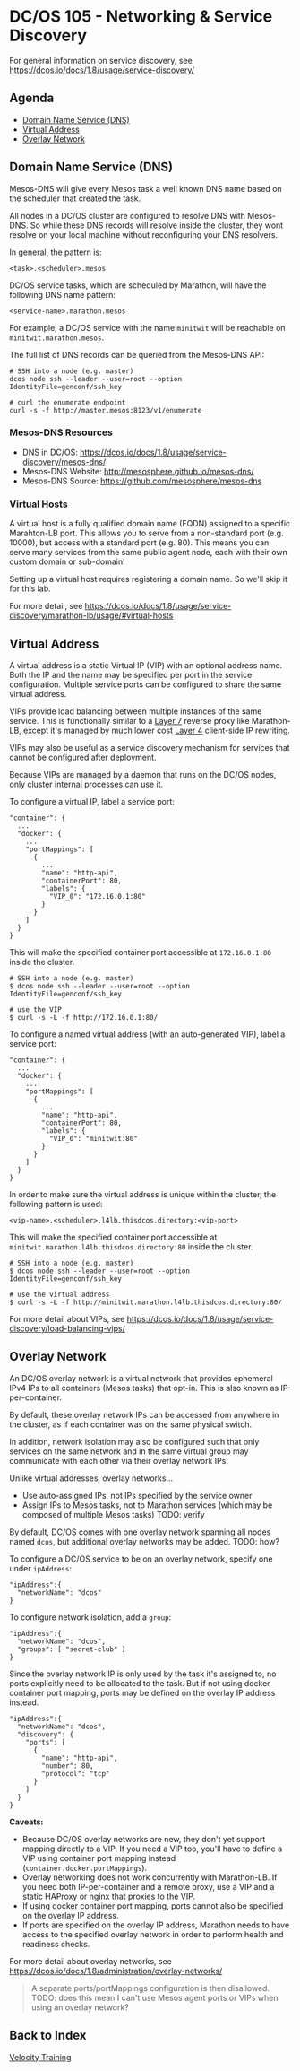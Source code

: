 # DC/OS 105 - Networking & Service Discovery

For general information on service discovery, see <https://dcos.io/docs/1.8/usage/service-discovery/>

## Agenda

- [Domain Name Service (DNS)](#domain-name-service-dns)
- [Virtual Address](#virtual-address)
- [Overlay Network](#overlay-network)

## Domain Name Service (DNS)

Mesos-DNS will give every Mesos task a well known DNS name based on the scheduler that created the task.

All nodes in a DC/OS cluster are configured to resolve DNS with Mesos-DNS. So while these DNS records will resolve inside the cluster, they wont resolve on your local machine without reconfiguring your DNS resolvers.

In general, the pattern is:

```
<task>.<scheduler>.mesos
```

DC/OS service tasks, which are scheduled by Marathon, will have the following DNS name pattern:

```
<service-name>.marathon.mesos
```

For example, a DC/OS service with the name `minitwit` will be reachable on `minitwit.marathon.mesos`.

The full list of DNS records can be queried from the Mesos-DNS API:

```
# SSH into a node (e.g. master)
dcos node ssh --leader --user=root --option IdentityFile=genconf/ssh_key

# curl the enumerate endpoint
curl -s -f http://master.mesos:8123/v1/enumerate
```

### Mesos-DNS Resources

- DNS in DC/OS: <https://dcos.io/docs/1.8/usage/service-discovery/mesos-dns/>
- Mesos-DNS Website: http://mesosphere.github.io/mesos-dns/
- Mesos-DNS Source: https://github.com/mesosphere/mesos-dns

### Virtual Hosts

A virtual host is a fully qualified domain name (FQDN) assigned to a specific Marahton-LB port.
This allows you to serve from a non-standard port (e.g. 10000), but access with a standard port (e.g. 80).
This means you can serve many services from the same public agent node, each with their own custom domain or sub-domain!

Setting up a virtual host requires registering a domain name. So we'll skip it for this lab.

For more detail, see <https://dcos.io/docs/1.8/usage/service-discovery/marathon-lb/usage/#virtual-hosts>

## Virtual Address

A virtual address is a static Virtual IP (VIP) with an optional address name. Both the IP and the name may be specified per port in the service configuration. Multiple service ports can be configured to share the same virtual address.

VIPs provide load balancing between multiple instances of the same service. This is functionally similar to a [Layer 7](https://en.wikipedia.org/wiki/OSI_model#Layer_7:_Application_Layer) reverse proxy like Marathon-LB, except it's managed by much lower cost [Layer 4](https://en.wikipedia.org/wiki/OSI_model#Layer_4:_Transport_Layer) client-side IP rewriting.

VIPs may also be useful as a service discovery mechanism for services that cannot be configured after deployment.

Because VIPs are managed by a daemon that runs on the DC/OS nodes, only cluster internal processes can use it.

To configure a virtual IP, label a service port:

```
"container": {
  ...
  "docker": {
    ...
    "portMappings": [
      {
        ...
        "name": "http-api",
        "containerPort": 80,
        "labels": {
          "VIP_0": "172.16.0.1:80"
        }
      }
    ]
  }
}
```

This will make the specified container port accessible at `172.16.0.1:80` inside the cluster.

```
# SSH into a node (e.g. master)
$ dcos node ssh --leader --user=root --option IdentityFile=genconf/ssh_key

# use the VIP
$ curl -s -L -f http://172.16.0.1:80/
```

To configure a named virtual address (with an auto-generated VIP), label a service port:

```
"container": {
  ...
  "docker": {
    ...
    "portMappings": [
      {
        ...
        "name": "http-api",
        "containerPort": 80,
        "labels": {
          "VIP_0": "minitwit:80"
        }
      }
    ]
  }
}
```

In order to make sure the virtual address is unique within the cluster, the following pattern is used:

```
<vip-name>.<scheduler>.l4lb.thisdcos.directory:<vip-port>
```

This will make the specified container port accessible at `minitwit.marathon.l4lb.thisdcos.directory:80` inside the cluster.

```
# SSH into a node (e.g. master)
$ dcos node ssh --leader --user=root --option IdentityFile=genconf/ssh_key

# use the virtual address
$ curl -s -L -f http://minitwit.marathon.l4lb.thisdcos.directory:80/
```

For more detail about VIPs, see <https://dcos.io/docs/1.8/usage/service-discovery/load-balancing-vips/>

## Overlay Network

An DC/OS overlay network is a virtual network that provides ephemeral IPv4 IPs to all containers (Mesos tasks) that opt-in. This is also known as IP-per-container.

By default, these overlay network IPs can be accessed from anywhere in the cluster, as if each container was on the same physical switch.

In addition, network isolation may also be configured such that only services on the same network and in the same virtual group may communicate with each other via their overlay network IPs.

Unlike virtual addresses, overlay networks...

- Use auto-assigned IPs, not IPs specified by the service owner
- Assign IPs to Mesos tasks, not to Marathon services (which may be composed of multiple Mesos tasks) TODO: verify

By default, DC/OS comes with one overlay network spanning all nodes named `dcos`, but additional overlay networks may be added. TODO: how?

To configure a DC/OS service to be on an overlay network, specify one under `ipAddress`:

```
"ipAddress":{
  "networkName": "dcos"
}
```

To configure network isolation, add a `group`:

```
"ipAddress":{
  "networkName": "dcos",
  "groups": [ "secret-club" ]
}
```

Since the overlay network IP is only used by the task it's assigned to, no ports explicitly need to be allocated to the task. But if not using docker container port mapping, ports may be defined on the overlay IP address instead.

```
"ipAddress":{
  "networkName": "dcos",
  "discovery": {
    "ports": [
      {
        "name": "http-api",
        "number": 80,
        "protocol": "tcp"
      }
    ]
  }
}
```

**Caveats:**

- Because DC/OS overlay networks are new, they don't yet support mapping directly to a VIP. If you need a VIP too, you'll have to define a VIP using container port mapping instead (`container.docker.portMappings`).
- Overlay networking does not work concurrently with Marathon-LB. If you need both IP-per-container and a remote proxy, use a VIP and a static HAProxy or nginx that proxies to the VIP.
- If using docker container port mapping, ports cannot also be specified on the overlay IP address.
- If ports are specified on the overlay IP address, Marathon needs to have access to the specified overlay network in order to perform health and readiness checks.


For more detail about overlay networks, see <https://dcos.io/docs/1.8/administration/overlay-networks/>

> A separate ports/portMappings configuration is then disallowed.
TODO: does this mean I can't use Mesos agent ports or VIPs when using an overlay network?

## Back to Index

[Velocity Training](README.md)
